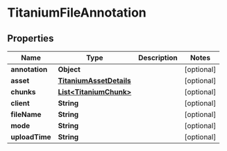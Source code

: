 

# TitaniumFileAnnotation


## Properties

| Name | Type | Description | Notes |
|------------ | ------------- | ------------- | -------------|
|**annotation** | **Object** |  |  [optional] |
|**asset** | [**TitaniumAssetDetails**](TitaniumAssetDetails.md) |  |  [optional] |
|**chunks** | [**List&lt;TitaniumChunk&gt;**](TitaniumChunk.md) |  |  [optional] |
|**client** | **String** |  |  [optional] |
|**fileName** | **String** |  |  [optional] |
|**mode** | **String** |  |  [optional] |
|**uploadTime** | **String** |  |  [optional] |



